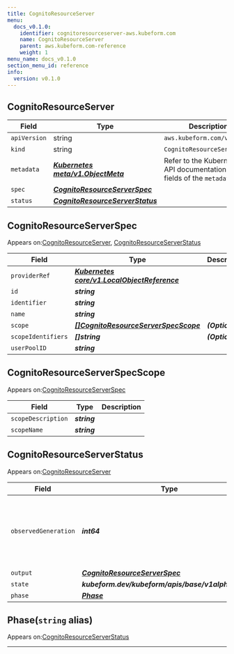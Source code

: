 ```yaml
---
title: CognitoResourceServer
menu:
  docs_v0.1.0:
    identifier: cognitoresourceserver-aws.kubeform.com
    name: CognitoResourceServer
    parent: aws.kubeform.com-reference
    weight: 1
menu_name: docs_v0.1.0
section_menu_id: reference
info:
  version: v0.1.0
---
```


## CognitoResourceServer
| Field | Type | Description |
| ------ | ----- | ----------- |
| `apiVersion` | string | `aws.kubeform.com/v1alpha1` |
|    `kind` | string | `CognitoResourceServer` |
| `metadata` | ***[Kubernetes meta/v1.ObjectMeta](https://kubernetes.io/docs/reference/generated/kubernetes-api/v1.13/#objectmeta-v1-meta)***|Refer to the Kubernetes API documentation for the fields of the `metadata` field.|
| `spec` | ***[CognitoResourceServerSpec](#cognitoresourceserverspec)***||
| `status` | ***[CognitoResourceServerStatus](#cognitoresourceserverstatus)***||
## CognitoResourceServerSpec

Appears on:[CognitoResourceServer](#cognitoresourceserver), [CognitoResourceServerStatus](#cognitoresourceserverstatus)

| Field | Type | Description |
| ------ | ----- | ----------- |
| `providerRef` | ***[Kubernetes core/v1.LocalObjectReference](https://kubernetes.io/docs/reference/generated/kubernetes-api/v1.13/#localobjectreference-v1-core)***||
| `id` | ***string***||
| `identifier` | ***string***||
| `name` | ***string***||
| `scope` | ***[[]CognitoResourceServerSpecScope](#cognitoresourceserverspecscope)***| ***(Optional)*** |
| `scopeIdentifiers` | ***[]string***| ***(Optional)*** |
| `userPoolID` | ***string***||
## CognitoResourceServerSpecScope

Appears on:[CognitoResourceServerSpec](#cognitoresourceserverspec)

| Field | Type | Description |
| ------ | ----- | ----------- |
| `scopeDescription` | ***string***||
| `scopeName` | ***string***||
## CognitoResourceServerStatus

Appears on:[CognitoResourceServer](#cognitoresourceserver)

| Field | Type | Description |
| ------ | ----- | ----------- |
| `observedGeneration` | ***int64***| ***(Optional)*** Resource generation, which is updated on mutation by the API Server.|
| `output` | ***[CognitoResourceServerSpec](#cognitoresourceserverspec)***| ***(Optional)*** |
| `state` | ***kubeform.dev/kubeform/apis/base/v1alpha1.State***| ***(Optional)*** |
| `phase` | ***[Phase](#phase)***| ***(Optional)*** |
## Phase(`string` alias)

Appears on:[CognitoResourceServerStatus](#cognitoresourceserverstatus)

---
